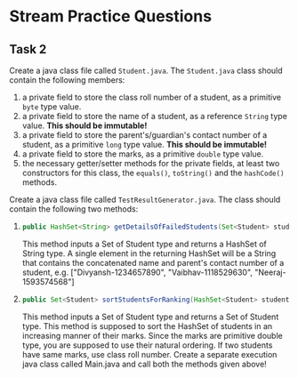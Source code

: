 # Stream Practice Questions

## Task 2

Create a java class file called `Student.java`. The `Student.java` class should contain the following members:

1. a private field to store the class roll number of a student, as a primitive `byte` type value.
2. a private field to store the name of a student, as a reference `String` type value. **This should be immutable!**
3. a private field to store the parent's/guardian's contact number of a student, as a primitive `long` type value.
   **This should be immutable!**
4. a private field to store the marks, as a primitive `double` type value.
5. the necessary getter/setter methods for the private fields, at least two constructors for this class, the `equals()`,
   `toString()` and the `hashCode()` methods.

Create a java class file called `TestResultGenerator.java`. The class should contain the following two methods:

1. ```java
   public HashSet<String> getDetailsOfFailedStudents(Set<Student> studentSet) {}
   ```
   This method inputs a Set of Student type and returns a HashSet of String type. A single element in the returning
   HashSet will be a String that contains the concatenated name and parent's contact number of a student, e.g.
   ["Divyansh-1234657890", "Vaibhav-1118529630", "Neeraj-1593574568"]

2. ```java
   public Set<Student> sortStudentsForRanking(HashSet<Student> studentSet) {}
   ```
   This method inputs a Set of Student type and returns a Set of Student type. This method is supposed to sort the
   HashSet of students in an increasing manner of their marks. Since the marks are primitive double type, you are
   supposed to use their natural ordering. If two students have same marks, use class roll number. Create a separate
   execution java class called Main.java and call both the methods given above!
